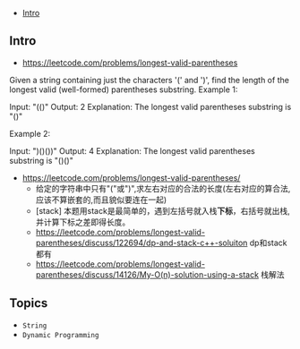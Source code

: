 - [Intro](#intro)

## Intro

- https://leetcode.com/problems/longest-valid-parentheses

Given a string containing just the characters '(' and ')', find the length of the longest valid (well-formed) parentheses substring.
Example 1:

Input: "(()"
Output: 2
Explanation: The longest valid parentheses substring is "()"

Example 2:

Input: ")()())"
Output: 4
Explanation: The longest valid parentheses substring is "()()"




- https://leetcode.com/problems/longest-valid-parentheses/
  - 给定的字符串中只有"("或")",求左右对应的合法的长度(左右对应的算合法,应该不算嵌套的,而且貌似要连在一起)
  - [stack] 本题用stack是最简单的，遇到左括号就入栈**下标**，右括号就出栈,并计算下标之差即得长度。
  - https://leetcode.com/problems/longest-valid-parentheses/discuss/122694/dp-and-stack-c++-soluiton dp和stack都有
  - https://leetcode.com/problems/longest-valid-parentheses/discuss/14126/My-O(n)-solution-using-a-stack 栈解法


## Topics

- `String`
- `Dynamic Programming`



